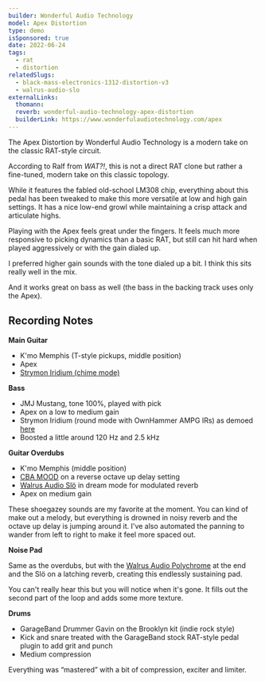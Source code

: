 ```yaml
---
builder: Wonderful Audio Technology
model: Apex Distortion
type: demo
isSponsored: true
date: 2022-06-24
tags:
  - rat
  - distortion
relatedSlugs:
  - black-mass-electronics-1312-distortion-v3
  - walrus-audio-slo
externalLinks:
  thomann:
  reverb: wonderful-audio-technology-apex-distortion
  builderLink: https://www.wonderfulaudiotechnology.com/apex
---
```


The Apex Distortion by Wonderful Audio Technology is a modern take on the classic RAT-style circuit.

According to Ralf from _WAT?!_, this is not a direct RAT clone but rather a fine-tuned, modern take on this classic topology.

While it features the fabled old-school LM308 chip, everything about this pedal has been tweaked to make this more versatile at low and high gain settings. It has a nice low-end growl while maintaining a crisp attack and articulate highs.

Playing with the Apex feels great under the fingers. It feels much more responsive to picking dynamics than a basic RAT, but still can hit hard when played aggressively or with the gain dialed up.

I preferred higher gain sounds with the tone dialed up a bit. I think this sits really well in the mix.

And it works great on bass as well (the bass in the backing track uses only the Apex).

## Recording Notes

**Main Guitar**

- K'mo Memphis (T-style pickups, middle position)
- Apex
- [Strymon Iridium (chime mode)](/demos/strymon-iridium)

**Bass**

- JMJ Mustang, tone 100%, played with pick
- Apex on a low to medium gain
- Strymon Iridium (round mode with OwnHammer AMPG IRs) as demoed [here](/posts/strymon-iridium-bass-ownhammer-ir/)
- Boosted a little around 120 Hz and 2.5 kHz

**Guitar Overdubs**

- K'mo Memphis (middle position)
- [CBA MOOD](/demos/chase-bliss-audio-mood) on a reverse octave up delay setting
- [Walrus Audio Slö](/demos/walrus-audio-slo) in dream mode for modulated reverb
- Apex on medium gain

These shoegazey sounds are my favorite at the moment. You can kind of make out a melody, but everything is drowned in noisy reverb and the octave up delay is jumping around it. I've also automated the panning to wander from left to right to make it feel more spaced out.

**Noise Pad**

Same as the overdubs, but with the [Walrus Audio Polychrome](/demos/walrus-audio-polychrome) at the end and the Slö on a latching reverb, creating this endlessly sustaining pad.

You can't really hear this but you will notice when it's gone. It fills out the second part of the loop and adds some more texture.

**Drums**

- GarageBand Drummer Gavin on the Brooklyn kit (indie rock style)
- Kick and snare treated with the GarageBand stock RAT-style pedal plugin to add grit and punch
- Medium compression

Everything was “mastered” with a bit of compression, exciter and limiter.
